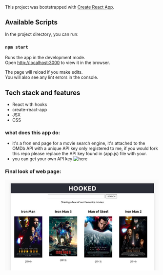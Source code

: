 This project was bootstrapped with [Create React App](https://github.com/facebook/create-react-app).

## Available Scripts

In the project directory, you can run:

### `npm start`

Runs the app in the development mode.<br />
Open [http://localhost:3000](http://localhost:3000) to view it in the browser.

The page will reload if you make edits.<br />
You will also see any lint errors in the console.

## Tech stack and features
  *  React with hooks
  *  create-react-app
  *  JSX
  *  CSS
### what does this app do: 
- it's a fron end page for a movie search engine, it's attached to the OMDb API with a unique API key only registered to me, if you would fork this repo please replace the API key found in (app.js) file with your.
- you can get your own API key ![here](shorturl.at/dnAZ5)

### Final look of web page: 
  ![you can check the final look of the page here : ](image.jpg)

